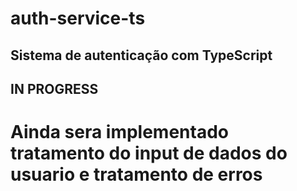 # auth-service-ts
## Sistema de autenticação com TypeScript

## IN PROGRESS


# Ainda sera implementado tratamento do input de dados do usuario e tratamento de erros
